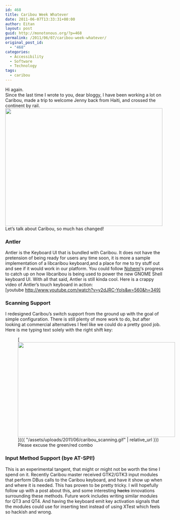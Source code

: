 ```yaml
---
id: 468
title: Caribou Week Whatever
date: 2011-06-07T13:33:31+00:00
author: Eitan
layout: post
guid: http://monotonous.org/?p=468
permalink: /2011/06/07/caribou-week-whatever/
original_post_id:
  - "468"
categories:
  - Accessibility
  - Software
  - Technology
tags:
  - caribou
---
```

Hi again.  
Since the last time I wrote to you, dear bloggy, I have been working a lot on Caribou, made a trip to welcome Jenny back from Haiti, and crossed the continent by rail.  
[<img class="alignnone" title="Glacier National Park, view from the train" src="http://farm4.static.flickr.com/3330/5737930551_da1ee8bba1.jpg" alt="" width="500" height="375" />](http://www.flickr.com/photos/66518776@N00/sets/72157626635726069/with/5737930551/)  
Let&#8217;s talk about Caribou, so much has changed!

### Antler

Antler is the Keyboard UI that is bundled with Caribou. It does not have the pretension of being ready for users any time soon, it is more a sample implementation of a libcaribou keyboard,and a place for me to try stuff out and see if it would work in our platform. You could follow [Nohemi](http://justabovethetagclouds.blogspot.com/ "Nohemi's Blog")&#8216;s progress to catch up on how libcaribou is being used to power the new GNOME Shell keyboard UI. With all that said, Antler is still kinda cool. Here is a crappy video of Antler&#8217;s touch keyboard in action:  
[youtube http://www.youtube.com/watch?v=y2dJRC-YoIs&w=560&h=349]

### Scanning Support

I redesigned Caribou&#8217;s switch support from the ground up with the goal of simple configuration. There is still plenty of more work to do, but after looking at commercial alternatives I feel like we could do a pretty good job. Here is me typing text solely with the right shift key:  
<figure id="attachment_474" style="width: 500px" class="wp-caption alignnone">[<img src="{{ "/assets/uploads/2011/06/caribou_scanning.gif" | relative_url }}" alt="" title="Caribou Scanning" width="500" height="302" class="size-full wp-image-474" />]({{ "/assets/uploads/2011/06/caribou_scanning.gif" | relative_url }})<figcaption class="wp-caption-text">Please excuse the green/red combo</figcaption></figure>

### Input Method Support (bye AT-SPI!)

This is an experimental tangent, that might or might not be worth the time I spend on it. Recently Caribou master received GTK2/GTK3 input modules that perform DBus calls to the Caribou keyboard, and have it show up when and where it is needed. This has proven to be pretty tricky. I will hopefully follow up with a post about this, and some interesting <del datetime="2011-06-07T19:22:36+00:00">hacks</del> innovations surrounding these methods. Future work includes writing similar modules for QT3 and QT4. And having the keyboard emit key activation signals that the modules could use for inserting text instead of using XTest which feels so hackish and wrong.